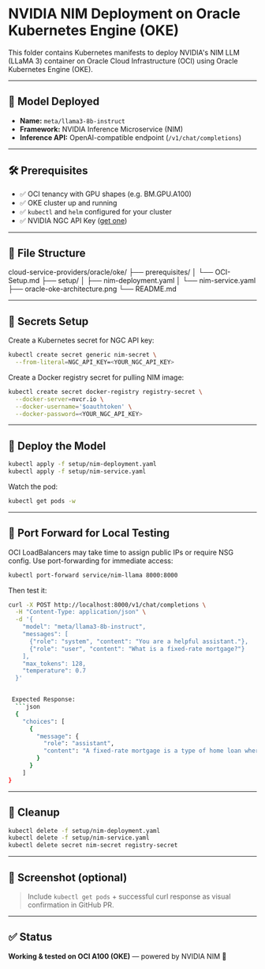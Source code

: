 # NVIDIA NIM Deployment on Oracle Kubernetes Engine (OKE)

This folder contains Kubernetes manifests to deploy NVIDIA's NIM LLM (LLaMA 3) container on Oracle Cloud Infrastructure (OCI) using Oracle Kubernetes Engine (OKE).

---

## 🧠 Model Deployed
- **Name:** `meta/llama3-8b-instruct`
- **Framework:** NVIDIA Inference Microservice (NIM)
- **Inference API:** OpenAI-compatible endpoint (`/v1/chat/completions`)

---

## 🛠️ Prerequisites

- ✅ OCI tenancy with GPU shapes (e.g. BM.GPU.A100)
- ✅ OKE cluster up and running
- ✅ `kubectl` and `helm` configured for your cluster
- ✅ NVIDIA NGC API Key ([get one](https://ngc.nvidia.com/setup/api-key))

---

## 📁 File Structure

cloud-service-providers/oracle/oke/
├── prerequisites/
│   └── OCI-Setup.md
├── setup/
│   ├── nim-deployment.yaml
│   └── nim-service.yaml
├── oracle-oke-architecture.png
└── README.md

---

## 🔐 Secrets Setup

Create a Kubernetes secret for NGC API key:

```bash
kubectl create secret generic nim-secret \
  --from-literal=NGC_API_KEY=<YOUR_NGC_API_KEY>
```

Create a Docker registry secret for pulling NIM image:

```bash
kubectl create secret docker-registry registry-secret \
  --docker-server=nvcr.io \
  --docker-username='$oauthtoken' \
  --docker-password=<YOUR_NGC_API_KEY>
```

---

## 🚀 Deploy the Model

```bash
kubectl apply -f setup/nim-deployment.yaml
kubectl apply -f setup/nim-service.yaml
```

Watch the pod:
```bash
kubectl get pods -w
```

---

## 🔁 Port Forward for Local Testing

OCI LoadBalancers may take time to assign public IPs or require NSG config. Use port-forwarding for immediate access:

```bash
kubectl port-forward service/nim-llama 8000:8000
```

Then test it:
```bash
curl -X POST http://localhost:8000/v1/chat/completions \
  -H "Content-Type: application/json" \
  -d '{
    "model": "meta/llama3-8b-instruct",
    "messages": [
      {"role": "system", "content": "You are a helpful assistant."},
      {"role": "user", "content": "What is a fixed-rate mortgage?"}
    ],
    "max_tokens": 128,
    "temperature": 0.7
  }'


 Expected Response:
  ```json
  {
    "choices": [
      {
        "message": {
          "role": "assistant",
          "content": "A fixed-rate mortgage is a type of home loan where the interest rate remains the same for the entire term..."
        }
      }
    ]
}

```

---

## 🧼 Cleanup

```bash
kubectl delete -f setup/nim-deployment.yaml
kubectl delete -f setup/nim-service.yaml
kubectl delete secret nim-secret registry-secret
```

---

## 📸 Screenshot (optional)
> Include `kubectl get pods` + successful curl response as visual confirmation in GitHub PR.

---

## ✅ Status
**Working & tested on OCI A100 (OKE)** — powered by NVIDIA NIM 🚀
